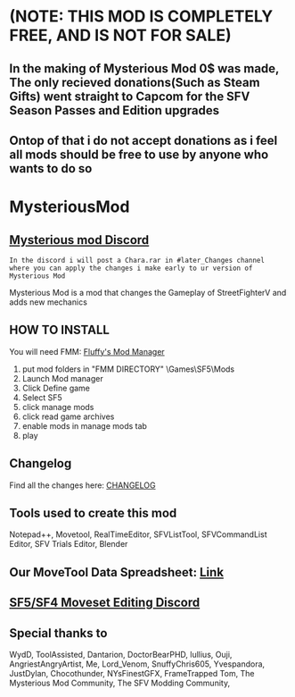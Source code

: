# ********(NOTE: THIS MOD IS COMPLETELY FREE, AND IS NOT FOR SALE)********
## In the making of Mysterious Mod 0$ was made, The only recieved donations(Such as Steam Gifts) went straight to Capcom for the SFV Season Passes and Edition upgrades
## Ontop of that i do not accept donations as i feel all mods should be free to use by anyone who wants to do so

# MysteriousMod
## [Mysterious mod Discord](https://discord.gg/g77WMvu)
```
In the discord i will post a Chara.rar in #later_Changes channel 
where you can apply the changes i make early to ur version of Mysterious Mod
```

Mysterious Mod is a mod that changes the Gameplay of StreetFighterV and adds new mechanics

## HOW TO INSTALL
You will need FMM: [Fluffy's Mod Manager](https://cdn.discordapp.com/attachments/310789604242489356/431159926480568320/modmanager.rar)

1. put mod folders in "FMM DIRECTORY" \Games\SF5\Mods
2. Launch Mod manager
3. Click Define game
4. Select SF5
5. click manage mods
6. click read game archives
7. enable mods in manage mods tab
8. play

## Changelog
Find all the changes here: [CHANGELOG](https://docs.google.com/document/d/1zu0gxy-zOj33Q7X-QlIFLL9NsqyTtwCL3VT85E6mJl8)


## Tools used to create this mod
Notepad++,
Movetool,
RealTimeEditor,
SFVListTool,
SFVCommandList Editor,
SFV Trials Editor,
Blender

## Our MoveTool Data Spreadsheet: [Link](https://docs.google.com/spreadsheets/d/1dOQBJ1MBXRognXGoEpAQtGGGO_DJA_XMW-yPxj-fVRM)
## [SF5/SF4 Moveset Editing Discord](https://discord.gg/T5raMgr)

## Special thanks to

WydD,
ToolAssisted,
Dantarion,
DoctorBearPHD,
lullius,
Ouji,
AngriestAngryArtist,
Me,
Lord_Venom,
SnuffyChris605,
Yvespandora,
JustDylan,
Chocothunder,
NYsFinestGFX,
FrameTrapped Tom,
The Mysterious Mod Community,
The SFV Modding Community,


